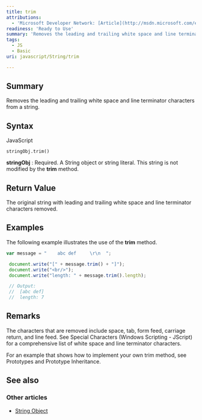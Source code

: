 ```yaml
---
title: trim
attributions:
  - 'Microsoft Developer Network: [Article](http://msdn.microsoft.com/en-us/library/ie/ff679971(v=vs.94).aspx)'
readiness: 'Ready to Use'
summary: 'Removes the leading and trailing white space and line terminator characters from a string.'
tags:
  - JS
  - Basic
uri: javascript/String/trim

---
```

## <span>Summary</span>

Removes the leading and trailing white space and line terminator characters from a string.

## <span>Syntax</span>

<span class="language">JavaScript</span>

    stringObj.trim()

**stringObj**
:   Required. A String object or string literal. This string is not modified by the **trim** method.

## <span>Return Value</span>

The original string with leading and trailing white space and line terminator characters removed.

## <span>Examples</span>

The following example illustrates the use of the **trim** method.

``` js
var message = "    abc def     \r\n  ";

 document.write("[" + message.trim() + "]");
 document.write("<br/>");
 document.write("length: " + message.trim().length);

 // Output:
 //  [abc def]
 //  length: 7
```

## <span>Remarks</span>

The characters that are removed include space, tab, form feed, carriage return, and line feed. See Special Characters (Windows Scripting - JScript) for a comprehensive list of white space and line terminator characters.

For an example that shows how to implement your own trim method, see Prototypes and Prototype Inheritance.

## <span>See also</span>

### <span>Other articles</span>

-   [String Object](/javascript/String)

